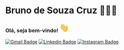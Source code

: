 # Bruno de Souza Cruz 👨🏼‍💻
### Olá, seja bem-vindo! <img src="https://raw.githubusercontent.com/parth-27/parth-27/master/Hi.gif" width="30px">

[![Gmail Badge](https://img.shields.io/badge/-Gmail-c14438?style=flat-square&logo=Gmail&logoColor=white&link=mailto:brunocruz012013@gmail.com)](mailto:brunocruz012013@gmail.com)
[![Linkedin Badge](https://img.shields.io/badge/-LinkedIn-blue?style=flat-square&logo=Linkedin&logoColor=white&link=https://www.linkedin.com/in/bruno-cruz-33a1141a7/)](https://www.linkedin.com/in/bruno-cruz-33a1141a7/)
[![Instagram Badge](https://img.shields.io/badge/-Instagram-C13584?style=flat-square&labelColor=C13584&logo=instagram&logoColor=white&link=https:https://www.instagram.com/brunnu_sc/?hl=pt-br)](https://www.instagram.com/brunnu_sc/)

